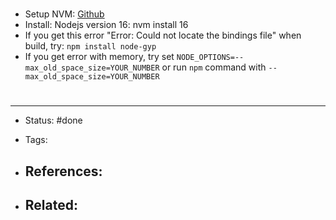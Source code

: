 # 
- Setup NVM: [Github](https://github.com/nvm-sh/nvm)
- Install: Nodejs version 16: nvm install 16
- If you get this error "Error: Could not locate the bindings file" when build, try: `npm install node-gyp`
- If you get error with memory, try set `NODE_OPTIONS=--max_old_space_size=YOUR_NUMBER` or run `npm` command with `--max_old_space_size=YOUR_NUMBER`

# 

---
- Status: #done

- Tags: 

- References:
	- 

- Related:
	- 
